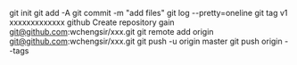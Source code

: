 git init
git add -A
git commit -m "add files"
git log --pretty=oneline
git tag v1 xxxxxxxxxxxxx
github Create repository
gain git@github.com:wchengsir/xxx.git
git remote add origin git@github.com:wchengsir/xxx.git
git push -u origin master
git push origin --tags
